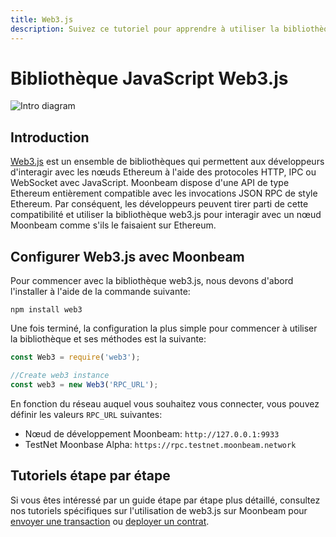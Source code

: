 ```yaml
---
title: Web3.js
description: Suivez ce tutoriel pour apprendre à utiliser la bibliothèque JavaScript Ethereum Web3 pour déployer des contrats intelligents Solidity sur Moonbeam.
---
```

# Bibliothèque JavaScript Web3.js

![Intro diagram](/images/integrations/integrations-web3js-banner.png)

## Introduction

[Web3.js](https://web3js.readthedocs.io/) est un ensemble de bibliothèques qui permettent aux développeurs d'interagir avec les nœuds Ethereum à l'aide des protocoles HTTP, IPC ou WebSocket avec JavaScript. Moonbeam dispose d'une API de type Ethereum entièrement compatible avec les invocations JSON RPC de style Ethereum. Par conséquent, les développeurs peuvent tirer parti de cette compatibilité et utiliser la bibliothèque web3.js pour interagir avec un nœud Moonbeam comme s'ils le faisaient sur Ethereum.

## Configurer Web3.js avec Moonbeam

Pour commencer avec la bibliothèque web3.js, nous devons d'abord l'installer à l'aide de la commande suivante:

```
npm install web3
```

Une fois terminé, la configuration la plus simple pour commencer à utiliser la bibliothèque et ses méthodes est la suivante:

```js
const Web3 = require('web3');

//Create web3 instance
const web3 = new Web3('RPC_URL');
```

En fonction du réseau auquel vous souhaitez vous connecter, vous pouvez définir les valeurs  `RPC_URL` suivantes:

 - Nœud de développement Moonbeam: `http://127.0.0.1:9933`
 - TestNet Moonbase Alpha: `https://rpc.testnet.moonbeam.network`

## Tutoriels étape par étape

Si vous êtes intéressé par un guide étape par étape plus détaillé, consultez nos tutoriels spécifiques sur l'utilisation de web3.js sur Moonbeam pour [envoyer une transaction](/getting-started/local-node/send-transaction/) ou [deployer un contrat](/getting-started/local-node/deploy-contract/).

